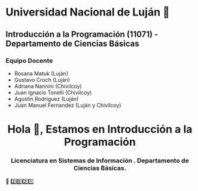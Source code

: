 # Universidad Nacional de Luján :school:
## Introducción a la Programación (11071) - Departamento de Ciencias Básicas

### Equipo Docente
* Rosana Matuk (Luján)  
* Gustavo Croch (Luján)  
* Adriana Nannini (Chivilcoy) 
* Juan Ignacio Tonelli (Chivilcoy)  
* Agustín Rodriguez (Luján) 
* Juan Manuel Fernandez (Luján y Chivilcoy) 

<h1 align="center">Hola 👋, Estamos en Introducción a la Programación</h1>
<h3 align="center">Licenciatura en Sistemas de Información . Departamento de Ciencias Básicas.</h3>

:round_pushpin: [:two::zero::two::one:](https://github.com/introprog-unlu/2021)
